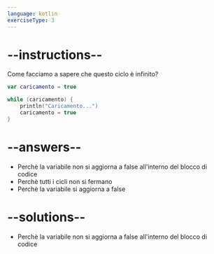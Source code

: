 ```yaml
---
language: kotlin
exerciseType: 3
---
```


# --instructions--

Come facciamo a sapere che questo ciclo è infinito?
```kotlin
var caricamento = true

while (caricamento) {
    println("Caricamento...")
    caricamento = true
}
```

# --answers--

- Perchè la variabile non si aggiorna a false all'interno del blocco di codice
- Perchè tutti i cicli non si fermano
- Perchè la variabile si aggiorna a false

# --solutions--

- Perchè la variabile non si aggiorna a false all'interno del blocco di codice
